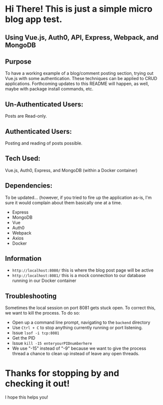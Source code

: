 # Hi There! This is just a simple micro blog app test.

## Using Vue.js, Auth0, API, Express, Webpack, and MongoDB

## Purpose
To have a working example of a blog/comment posting section, trying out Vue.js with some authentication.
These techniques can be applied to CRUD applications. Forthcoming updates to this README will happen, as well, maybe with package install commands, etc.

## Un-Authenticated Users:
Posts are Read-only.

## Authenticated Users:
Posting and reading of posts possible.

## Tech Used:
Vue.js, Auth0, Express, and MongoDB (within a Docker container)

## Dependencies:
To be updated... (however, if you tried to fire up the application as-is, I'm sure it would complain about them basically one at a time.
- Express
- MongoDB
- Vue
- Auth0
- Webpack
- Axios
- Docker

## Information
- ``http://localhost:8080/`` this is where the blog post page will be active
- ``http://localhost:8081/`` this is a mock connection to our database running in our Docker container

## Troubleshooting
Sometimes the local session on port 8081 gets stuck open.  To correct this, we want to kill the process.
To do so:
- Open up a command line prompt, navigating to the ``backend`` directory
- Use ``Ctrl + C`` to stop anything currently running or port listening.
- Issue ``lsof -i tcp:8081``
- Get the PID
- Issue ``kill -15 enteryourPIDnumberhere``
- We use "-15" instead of "-9" because we want to give the process thread a chance to clean up instead of leave any open threads.

# Thanks for stopping by and checking it out!
I hope this helps you!
